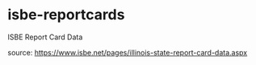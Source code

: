 # isbe-reportcards
ISBE Report Card Data

source: https://www.isbe.net/pages/illinois-state-report-card-data.aspx
